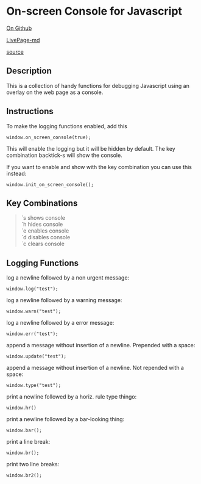 # On-screen Console for Javascript
  
[On Github](https://github.com/Jeff-Russ/onscreen-console_js)  
  
[LivePage-md](http://www.jeffruss.com/?gh=Jeff-Russ/onscreen-console_js/master/README)  
  
[source](https://raw.githubusercontent.com/Jeff-Russ/onscreen-console_js/master/oscon.js)  
  
## Description

This is a collection of handy functions for debugging Javascript using an overlay
on the web page as a console. 

## Instructions 

To make the logging functions enabled, add this

    window.on_screen_console(true);

This will enable the logging but it will be hidden by default. The key combination
backtick-s will show the console. 

If you want to enable and show with the key combination you can use this instead:

    window.init_on_screen_console();
    
## Key Combinations

>\`s shows console  
>\`h hides console  
>\`e enables console  
>\`d disables console  
>\`c clears console  

## Logging Functions

log a newline followed by a non urgent message:

    window.log("test");

log a newline followed by a warning message:

    window.warn("test");

log a newline followed by a error message:

    window.err("test"); 

append a message without insertion of a newline. Prepended with a space:

    window.update("test"); 

append a message without insertion of a newline. Not repended with a space:

    window.type("test");

print a newline followed by a horiz. rule type thingo:

    window.hr()

print a newline followed by a bar-looking thing:

    window.bar();

print a line break:

    window.br();

print two line breaks:

    window.br2();
